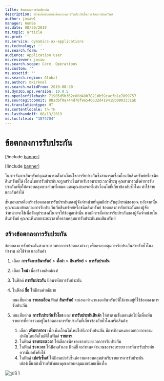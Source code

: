 ```yaml
---
title: ข้อตกลงการรับประกัน
description: หัวข้อนี้อธิบายถึงข้อตกลงการรับประกันในการจัดการสินทรัพย์
author: josaw1
manager: AnnBe
ms.date: 08/30/2019
ms.topic: article
ms.prod: ''
ms.service: dynamics-ax-applications
ms.technology: ''
ms.search.form: ''
audience: Application User
ms.reviewer: josaw
ms.search.scope: Core, Operations
ms.custom: ''
ms.assetid: ''
ms.search.region: Global
ms.author: mkirknel
ms.search.validFrom: 2019-08-30
ms.dyn365.ops.version: 10.0.5
ms.openlocfilehash: 71905d5b362c80d48b78210b59cacfb1e7899757
ms.sourcegitcommit: 802dbf0a744d70f9e546632d419415b0993331ab
ms.translationtype: HT
ms.contentlocale: th-TH
ms.lasthandoff: 08/13/2019
ms.locfileid: "1874704"
---
```

# <a name="warranty-agreements"></a>ข้อตกลงการรับประกัน

[!include [banner](../../includes/banner.md)]

[!include [banner](../../includes/preview-banner.md)]


ในการจัดการสินทรัพย์คุณสามารถตั้งค่าเงื่อนไขการรับประกันซึ่งสามารถเชื่อมโยงกับสินทรัพย์หรือชนิดสินทรัพย์ได้ เงื่อนไขการรับประกันจะถูกสร้างขึ้นสำหรับรอบระยะเวลาที่ระบุ คุณสามารถตั้งค่าการรับประกันเพื่อให้ครอบคลุมบางส่วนทั้งหมด และคุณสามารถตั้งค่าเงื่อนไขที่เกี่ยวข้องกับชั่วโมง ค่าใช้จ่าย และสินค้าได้

ขั้นตอนแรกคือสร้างข้อตกลงการรับประกันของผู้จัดจำหน่ายที่คุณมีสำหรับอุปกรณ์ของคุณ หลังจากนั้นคุณจะแนบข้อตกลงการรับประกันกับสินทรัพย์หรือชนิดสินทรัพย์ ข้อตกลงการรับประกันของผู้จัดจำหน่ายจะใช้เพื่อวัตถุประสงค์ในการให้ข้อมูลเท่านั้น หากมีการตั้งค่าการรับประกันของผู้จัดจำหน่ายในสินทรัพย์ คุณจะเห็นรอบระยะเวลาที่ครอบคลุมการรับประกันของสินทรัพย์

## <a name="create-a-warranty-agreement"></a>สร้างข้อตกลงการรับประกัน

ข้อตกลงการรับประกันสามารถรวมรายการข้อตกลงต่างๆ เพื่อครอบคลุมการรับประกันสำหรับชั่วโมงทำงาน ค่าใช้จ่าย และสินค้า

1. เลือก **การจัดการสินทรัพย์** \> **ตั้งค่า** \> **สินทรัพย์** \> **การรับประกัน**
2. เลือก **ใหม่** เพื่อสร้างผลิตภัณฑ์
3. ในฟิลด์ **การรับประกัน** ป้อนรหัสการรับประกัน
4. ในฟิลด์ **ชื่อ** ให้ป้อนคำอธิบาย

    บนแท็บด่วน **รายละเอียด** ฟิลด์ **สินทรัพย์** จะแสดงจำนวนของสินทรัพย์ที่ใช้งานอยู่ที่ใช้ข้อตกลงการรับประกัน

5. บนแท็บด่วน **การรับประกันชั่วโมง** และ **การรับประกันสินค้า** ให้ทำตามขั้นตอนต่อไปนี้เพื่อเพิ่มรายการที่ควรรวมอยู่ในข้อตกลงการรับประกันที่เกี่ยวข้องกับชั่วโมงหรือสินค้า:

    1. เลือก **เพิ่มรายการ** เพื่อเพิ่มเงื่อนไขใหม่ไปยังการับประกัน มีการป้อนหมายเลขรายการตามลำดับโดยอัตโนมัติในฟิลด์ **รายการ**
    2. ในฟิลด์ **รอบระยะเวลา** ให้เลือกชนิดของรอบระยะเวลาการรับประกัน
    3. ในฟิลด์ **ช่วงเวลา** ให้ป้อนตัวเลข ฟิลด์นี้จะกำหนดจำนวนของรอบระยะเวลาที่การรับประกันควรมีผลบังคับใช้
    4. ในฟิลด์ **เปอร์เซ็นต์** ให้ป้อนเปอร์เซ็นต์ความครอบคลุมสำหรับรายการการรับประกัน เปอร์เซ็นต์บ่งชี้ว่าบริษัทของคุณครอบคลุมมากน้อยเพียงใด

![รูปที่ 1](media/01-warranty.png)
